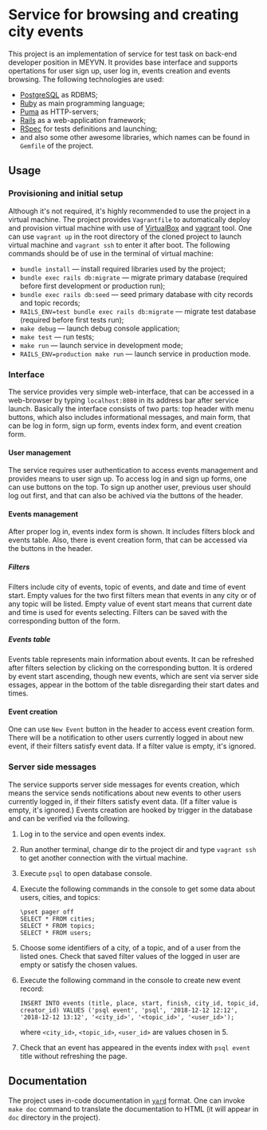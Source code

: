 # Service for browsing and creating city events

This project is an implementation of service for test task on back-end
developer position in MEYVN. It provides base interface and supports
opertations for user sign up, user log in, events creation and events browsing.
The following technologies are used:

*   [PostgreSQL](https://www.postgresql.org/) as RDBMS;
*   [Ruby](https://www.ruby-lang.org/en/) as main programming language;
*   [Puma](https://github.com/puma/puma) as HTTP-servers;
*   [Rails](https://github.com/rails/rails) as a web-application framework;
*   [RSpec](https://github.com/rspec/rspec) for tests definitions and
    launching;
*   and also some other awesome libraries, which names can be found in `Gemfile`
    of the project.

## Usage

### Provisioning and initial setup

Although it's not required, it's highly recommended to use the project in a
virtual machine. The project provides `Vagrantfile` to automatically deploy and
provision virtual machine with use of [VirtualBox](https://www.virtualbox.org/)
and [vagrant](https://www.vagrantup.com/) tool. One can use `vagrant up` in the
root directory of the cloned project to launch virtual machine and `vagrant
ssh` to enter it after boot. The following commands should be of use in the
terminal of virtual machine:

*   `bundle install` — install required libraries used by the project;
*   `bundle exec rails db:migrate` — migrate primary database (required before
    first development or production run);
*   `bundle exec rails db:seed` — seed primary database with city records and
    topic records;
*   `RAILS_ENV=test bundle exec rails db:migrate` — migrate test database
    (required before first tests run);
*   `make debug` — launch debug console application;
*   `make test` — run tests;
*   `make run` — launch service in development mode;
*   `RAILS_ENV=production make run` — launch service in production mode.

### Interface

The service provides very simple web-interface, that can be accessed in a
web-browser by typing `localhost:8080` in its address bar after service launch.
Basically the interface consists of two parts: top header with menu buttons,
which also includes informational messages, and main form, that can be log in
form, sign up form, events index form, and event creation form.

#### User management

The service requires user authentication to access events management and
provides means to user sign up. To access log in and sign up forms, one can use
buttons on the top. To sign up another user, previous user should log out
first, and that can also be achived via the buttons of the header.

#### Events management

After proper log in, events index form is shown. It includes filters block and
events table. Also, there is event creation form, that can be accessed via the
buttons in the header.

##### Filters

Filters include city of events, topic of events, and date and time of event
start. Empty values for the two first filters mean that events in any city or
of any topic will be listed. Empty value of event start means that current date
and time is used for events selecting. Filters can be saved with the
corresponding button of the form.

##### Events table

Events table represents main information about events. It can be refreshed
after filters selection by clicking on the corresponding button. It is ordered
by event start ascending, though new events, which are sent via server side
essages, appear in the bottom of the table disregarding their start dates and
times.

#### Event creation

One can use `New Event` button in the header to access event creation form.
There will be a notification to other users currently logged in about new
event, if their filters satisfy event data. If a filter value is empty, it's
ignored.

### Server side messages

The service supports server side messages for events creation, which means
the service sends notifications about new events to other users currently
logged in, if their filters satisfy event data. (If a filter value is empty,
it's ignored.) Events creation are hooked by trigger in the database and can be
verified via the following.

1.  Log in to the service and open events index.
2.  Run another terminal, change dir to the project dir and type `vagrant ssh`
    to get another connection with the virtual machine.
3.  Execute `psql` to open database console.
4.  Execute the following commands in the console to get some data about users,
    cities, and topics:

    ```
    \pset pager off
    SELECT * FROM cities;
    SELECT * FROM topics;
    SELECT * FROM users;
    ```

5.  Choose some identifiers of a city, of a topic, and of a user from the
    listed ones. Check that saved filter values of the logged in user are empty
    or satisfy the chosen values.
6.  Execute the following command in the console to create new event record:

    ```
    INSERT INTO events (title, place, start, finish, city_id, topic_id, creator_id) VALUES ('psql event', 'psql', '2018-12-12 12:12', '2018-12-12 13:12', '<city_id>', '<topic_id>', '<user_id>');

    ```

    where `<city_id>`, `<topic_id>`, `<user_id>` are values chosen in 5.

7.  Check that an event has appeared in the events index with `psql event`
    title without refreshing the page.

## Documentation

The project uses in-code documentation in [`yard`](https://yardoc.org) format.
One can invoke `make doc` command to translate the documentation to HTML (it
will appear in `doc` directory in the project).

